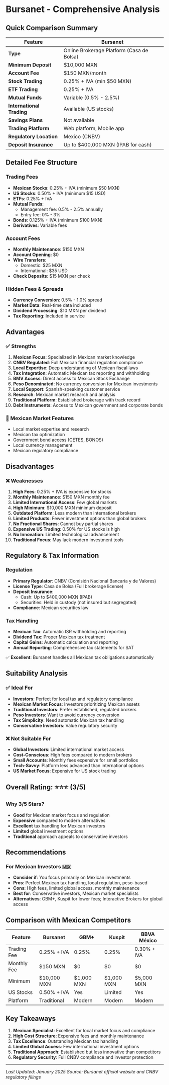 # Bursanet - Comprehensive Analysis

## Quick Comparison Summary

| Feature | Bursanet |
|---------|----------|
| **Type** | Online Brokerage Platform (Casa de Bolsa) |
| **Minimum Deposit** | $10,000 MXN |
| **Account Fee** | $150 MXN/month |
| **Stock Trading** | 0.25% + IVA (min $50 MXN) |
| **ETF Trading** | 0.25% + IVA |
| **Mutual Funds** | Variable (0.5% - 2.5%) |
| **International Trading** | Available (US stocks) |
| **Savings Plans** | Not available |
| **Trading Platform** | Web platform, Mobile app |
| **Regulatory Location** | Mexico (CNBV) |
| **Deposit Insurance** | Up to $400,000 MXN (IPAB for cash) |

## Detailed Fee Structure

### Trading Fees
- **Mexican Stocks**: 0.25% + IVA (minimum $50 MXN)
- **US Stocks**: 0.50% + IVA (minimum $15 USD)
- **ETFs**: 0.25% + IVA 
- **Mutual Funds**: 
  - Management fee: 0.5% - 2.5% annually
  - Entry fee: 0% - 3%
- **Bonds**: 0.125% + IVA (minimum $100 MXN)
- **Derivatives**: Variable fees

### Account Fees
- **Monthly Maintenance**: $150 MXN
- **Account Opening**: $0
- **Wire Transfers**: 
  - Domestic: $25 MXN
  - International: $35 USD
- **Check Deposits**: $15 MXN per check

### Hidden Fees & Spreads
- **Currency Conversion**: 0.5% - 1.0% spread
- **Market Data**: Real-time data included
- **Dividend Processing**: $10 MXN per dividend
- **Tax Reporting**: Included in service

## Advantages

### ✅ Strengths
1. **Mexican Focus**: Specialized in Mexican market knowledge
2. **CNBV Regulated**: Full Mexican financial regulation compliance
3. **Local Expertise**: Deep understanding of Mexican fiscal laws
4. **Tax Integration**: Automatic Mexican tax reporting and withholding
5. **BMV Access**: Direct access to Mexican Stock Exchange
6. **Peso Denominated**: No currency conversion for Mexican investments
7. **Local Support**: Spanish-speaking customer service
8. **Research**: Mexican market research and analysis
9. **Traditional Platform**: Established brokerage with track record
10. **Debt Instruments**: Access to Mexican government and corporate bonds

### 🔧 Mexican Market Features
- Local market expertise and research
- Mexican tax optimization
- Government bond access (CETES, BONOS)
- Local currency management
- Mexican regulatory compliance

## Disadvantages

### ❌ Weaknesses
1. **High Fees**: 0.25% + IVA is expensive for stocks
2. **Monthly Maintenance**: $150 MXN monthly fee
3. **Limited International Access**: Few global markets
4. **High Minimum**: $10,000 MXN minimum deposit
5. **Outdated Platform**: Less modern than international brokers
6. **Limited Products**: Fewer investment options than global brokers
7. **No Fractional Shares**: Cannot buy partial shares
8. **Expensive US Trading**: 0.50% for US stocks is high
9. **No Innovation**: Limited technological advancement
10. **Traditional Focus**: May lack modern investment tools

## Regulatory & Tax Information

### Regulation
- **Primary Regulator**: CNBV (Comisión Nacional Bancaria y de Valores)
- **License Type**: Casa de Bolsa (Full brokerage license)
- **Deposit Insurance**: 
  - Cash: Up to $400,000 MXN (IPAB)
  - Securities: Held in custody (not insured but segregated)
- **Compliance**: Mexican securities law

### Tax Handling
- **Mexican Tax**: Automatic ISR withholding and reporting
- **Dividend Tax**: Proper Mexican tax treatment
- **Capital Gains**: Automatic calculation and reporting
- **Annual Reporting**: Comprehensive tax statements for SAT

✅ **Excellent**: Bursanet handles all Mexican tax obligations automatically

## Suitability Analysis

### ✅ Ideal For
- **Investors**: Perfect for local tax and regulatory compliance
- **Mexican Market Focus**: Investors prioritizing Mexican assets
- **Traditional Investors**: Prefer established, regulated brokers
- **Peso Investors**: Want to avoid currency conversion
- **Tax Simplicity**: Need automatic Mexican tax handling
- **Conservative Investors**: Value regulatory security

### ❌ Not Suitable For
- **Global Investors**: Limited international market access
- **Cost-Conscious**: High fees compared to modern brokers
- **Small Accounts**: Monthly fees expensive for small portfolios
- **Tech-Savvy**: Platform less advanced than international options
- **US Market Focus**: Expensive for US stock trading

## Overall Rating: ⭐⭐⭐ (3/5)

### Why 3/5 Stars?
- **Good** for Mexican market focus and regulation
- **Expensive** compared to modern alternatives
- **Excellent** tax handling for Mexican investors
- **Limited** global investment options
- **Traditional** approach appeals to conservative investors

## Recommendations

### For Mexican Investors 🇲🇽
- **Consider if**: You focus primarily on Mexican investments
- **Pros**: Perfect Mexican tax handling, local regulation, peso-based
- **Cons**: High fees, limited global access, monthly maintenance
- **Best for**: Conservative investors, Mexican market specialists
- **Alternatives**: GBM+, Kuspit for lower fees; Interactive Brokers for global access

## Comparison with Mexican Competitors

| Feature | Bursanet | GBM+ | Kuspit | BBVA México |
|---------|----------|------|--------|-------------|
| Trading Fee | 0.25% + IVA | 0.25% | 0.25% | 0.30% + IVA |
| Monthly Fee | $150 MXN | $0 | $0 | $0 |
| Minimum | $10,000 MXN | $1,000 MXN | $1,000 MXN | $5,000 MXN |
| US Stocks | 0.50% + IVA | Yes | Limited | Yes |
| Platform | Traditional | Modern | Modern | Modern |

## Key Takeaways
1. **Mexican Specialist**: Excellent for local market focus and compliance
2. **High Cost Structure**: Expensive fees and monthly maintenance
3. **Tax Excellence**: Outstanding Mexican tax handling
4. **Limited Global Access**: Few international investment options
5. **Traditional Approach**: Established but less innovative than competitors
6. **Regulatory Security**: Full CNBV compliance and investor protection

---
*Last Updated: January 2025*
*Source: Bursanet official website and CNBV regulatory filings*
